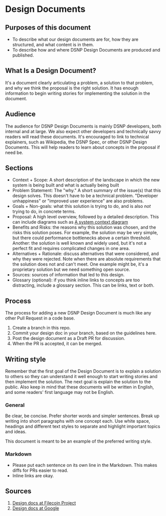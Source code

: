 # Design Documents

## Purposes of this document
* To describe what our design documents are for, how they are structured, and what content is in them.
* To describe how and where DSNP Design Documents are produced and published.

## What Is a Design Document?
It's a document clearly articulating a problem, a solution to that problem, and why we think the proposal is the right solution.
It has enough information to begin writing stories for implementing the solution in the document.
 
## Audience
The audience for DSNP Design Documents is mainly DSNP developers, both internal and at large.
We also expect other developers and technically savvy readers will read these documents. 
It's encouraged to link to technical explainers, such as Wikipedia, the DSNP Spec, or other DSNP Design Documents.
This will help readers to learn about concepts in the proposal if need be.

## Sections
* Context + Scope: A short description of the landscape in which the new system is being built and what is actually being built
* Problem Statement: The "why." A short summary of the issue(s) that this design solves.
    This doesn't have to be a technical problem. 
    "Developer unhappiness" or "improved user experience" are also problems.
* Goals + Non-goals:  what this solution is trying to do, and is also _not_ trying to do, in concrete terms.
* Proposal: A high level overview, followed by a detailed description.
    This can include diagrams such as [A system context diagram](https://en.wikipedia.org/wiki/System_context_diagram)
* Benefits and Risks: the reasons why this solution was chosen, and the risks this solution poses.
    For example, the solution may be very simple, but there could performance bottlenecks above a certain threshold.
    Another: the solution is well known and widely used, but it's not a perfect fit and requires complicated changes in one area.   
* Alternatives + Rationale:  discuss alternatives that were considered, and why they were rejected. 
    Note when there are absolute requirements that the solution does not and can't meet.
    One example might be, it's a proprietary solution but we need something open source.
* Sources: sources of information that led to this design.
* Glossary (optional): if you think inline links to concepts are too distracting, include a glossary section. 
    This can be links, text or both.

## Process
The process for adding a new DSNP Design Document is much like any other Pull Request in a code base.
1. Create a branch in this repo.
2. Commit your design doc in your branch, based on the guidelines here.
3. Post the design document as a Draft PR for discussion.
4. When the PR is accepted, it can be merged.

## Writing style
Remember that the first goal of the Design Document is to explain a solution to others so they can understand it well enough to start writing stories and then implement the solution. The next goal is explain the solution to the public. Also keep in mind that these documents will be written in English, and some readers' first language may not be English.

### General
Be clear, be concise. Prefer shorter words and simpler sentences. Break up writing into short paragraphs with one concept each.
Use white space, headings and different text styles to separate and highlight important topics and ideas.

This document is meant to be an example of the preferred writing style.

### Markdown
* Please put each sentence on its own line in the Markdown.
    This makes diffs for PRs easier to read.
* Inline links are okay.

## Sources
1. [Design docs at Filecoin Project](https://github.com/filecoin-project/designdocs)
2. [Design docs at Google](https://www.industrialempathy.com/posts/design-docs-at-google/)
